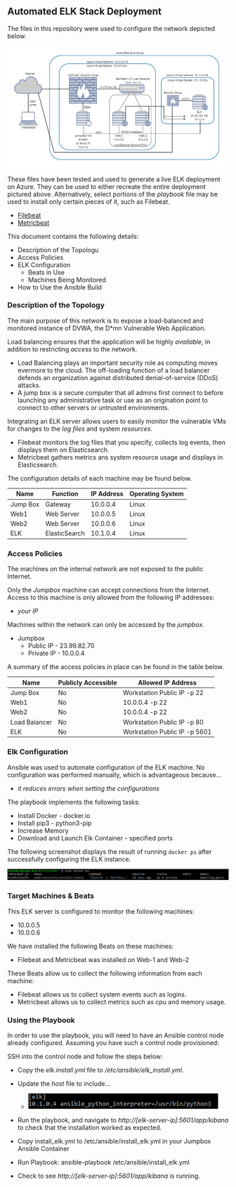 ## Automated ELK Stack Deployment

The files in this repository were used to configure the network depicted below.

![Elk-Project-Diagram](Diagrams/Elk-Project-Diagram.png)

These files have been tested and used to generate a live ELK deployment on Azure. They can be used to either recreate the entire deployment pictured above. Alternatively, select portions of the *playbook* file may be used to install only certain pieces of it, such as Filebeat.

  - [Filebeat](Ansible/filebeat-playbook.yml)
  - [Metricbeat](Ansible/metricbeat-playbook.yml)

This document contains the following details:
- Description of the Topologu
- Access Policies
- ELK Configuration
  - Beats in Use
  - Machines Being Monitored
- How to Use the Ansible Build


### Description of the Topology

The main purpose of this network is to expose a load-balanced and monitored instance of DVWA, the D*mn Vulnerable Web Application.

Load balancing ensures that the application will be highly *available*, in addition to restricting *access* to the network.

- Load Balancing plays an important security role as computing moves evermore to the cloud. The off-loading function of a load balancer defends an organization against distributed denial-of-service (DDoS) attacks.
- A jump box is a secure computer that all admins first connect to before launching any administrative task or use as an origination point to connect to other servers or untrusted environments.

Integrating an ELK server allows users to easily monitor the vulnerable VMs for changes to the *log files* and system *resources*.
- Filebeat monitors the log files that you specify, collects log events, then displays them on Elasticsearch.
- Metricbeat gathers metrics ans system resource usage and displays in Elasticsearch. 

The configuration details of each machine may be found below.

| Name     | Function      | IP Address | Operating System |
|----------|---------------|------------|------------------|
| Jump Box | Gateway       | 10.0.0.4   | Linux            |
| Web1     | Web Server    | 10.0.0.5   | Linux            |
| Web2     | Web Server    | 10.0.0.6   | Linux            |
| ELK      | ElasticSearch | 10.1.0.4   | Linux            |

### Access Policies

The machines on the internal network are not exposed to the public Internet. 

Only the *Jumpbox* machine can accept connections from the Internet. Access to this machine is only allowed from the following IP addresses:
- *your IP*

Machines within the network can only be accessed by the *jumpbox*.
- Jumpbox 
  - Public IP - 23.99.82.70
  - Private IP - 10.0.0.4

A summary of the access policies in place can be found in the table below.

| Name          | Publicly Accessible | Allowed IP Address            |
|---------------|---------------------|-------------------------------|
| Jump Box      | No                  | Workstation Public IP -p 22   |
| Web1          | No                  | 10.0.0.4 -p 22                |
| Web2          | No                  | 10.0.0.4 -p 22                |
| Load Balancer | No                  | Workstation Public IP -p 80   |
| ELK           | No                  | Workstation Public IP -p 5601 |

### Elk Configuration

Ansible was used to automate configuration of the ELK machine. No configuration was performed manually, which is advantageous because...
- *it reduces errors when setting the configurations*

The playbook implements the following tasks:
- Install Docker - docker.io
- Install pip3 - python3-pip
- Increase Memory 
- Download and Launch Elk Container - specified ports

The following screenshot displays the result of running `docker ps` after successfully configuring the ELK instance.

![docker ps](Images/docker_ps_output.PNG)

### Target Machines & Beats
This ELK server is configured to monitor the following machines:
- 10.0.0.5
- 10.0.0.6

We have installed the following Beats on these machines:
- Filebeat and Metricbeat was installed on Web-1 and Web-2

These Beats allow us to collect the following information from each machine:
- Filebeat allows us to collect system events such as logins.
- Metricbeat allows us to collect metrics such as cpu and memory usage.

### Using the Playbook
In order to use the playbook, you will need to have an Ansible control node already configured. Assuming you have such a control node provisioned: 

SSH into the control node and follow the steps below:
- Copy the *elk.install.yml* file to */etc/ansible/elk_install.yml*.
- Update the *host* file to include...
  - ![Host File Elk](Images/host-file-elk.PNG)
- Run the playbook, and navigate to *http://[elk-server-ip]:5601/app/kibana* to check that the installation worked as expected.

- Copy install_elk.yml to /etc/ansible/install_elk.yml in your Jumpbox Ansible Container
- Run Playbook: ansible-playbook /etc/ansible/install_elk.yml
- Check to see *http://[elk-server-ip]:5601/app/kibana* is running.

